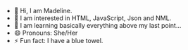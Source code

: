- 👋 Hi, I am Madeline.
- 👀 I am interested in HTML, JavaScript, Json and NML.
- 🌱 I am learning basically everything above my last point...
- 😄 Pronouns: She/Her
- ⚡ Fun fact: I have a blue towel.

<!---
Ilearnprogramming/Ilearnprogramming is a ✨ special ✨ repository because its `README.md` (this file) appears on your GitHub profile.
You can click the Preview link to take a look at your changes.
--->
